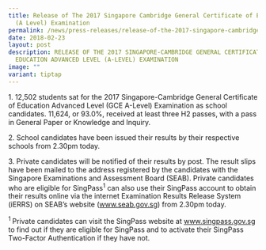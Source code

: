 ```yaml
---
title: Release of The 2017 Singapore Cambridge General Certificate of Education
  (A Level) Examination
permalink: /news/press-releases/release-of-the-2017-singapore-cambridge-general-certificate-of-edu-a-level/
date: 2018-02-23
layout: post
description: RELEASE OF THE 2017 SINGAPORE-CAMBRIDGE GENERAL CERTIFICATE OF
  EDUCATION ADVANCED LEVEL (A-LEVEL) EXAMINATION
image: ""
variant: tiptap
---
```

<p>1. 12,502 students sat for the 2017 Singapore-Cambridge General Certificate
of Education Advanced Level (GCE A-Level) Examination as school candidates.
11,624, or 93.0%, received at least three H2 passes, with a pass in General
Paper or Knowledge and Inquiry.</p>
<p>2. School candidates have been issued their results by their respective
schools from 2.30pm today.</p>
<p>3. Private candidates will be notified of their results by post. The result
slips have been mailed to the address registered by the candidates with
the Singapore Examinations and Assessment Board (SEAB). Private candidates
who are eligible for SingPass<sup>1</sup> can also use their SingPass account
to obtain their results online via the internet Examination Results Release
System (iERRS) on SEAB’s website (<a href="https://www.seab.gov.sg/" rel="noopener noreferrer nofollow" target="_blank"><u>www.seab.gov.sg</u></a>) from 2.30pm
today.</p>
<p><sup>1 </sup>Private candidates can visit the SingPass website at <a href="www.singpass.gov.sg" rel="noopener noreferrer nofollow" target="_blank">www.singpass.gov.sg</a> to
find out if they are eligible for SingPass and to activate their SingPass
Two-Factor Authentication if they have not.</p>
<p></p>